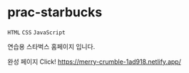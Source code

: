 # prac-starbucks

`HTML`
`CSS`
`JavaScript` 

연습용 스타벅스 홈페이지 입니다.

완성 페이지 Click!
https://merry-crumble-1ad918.netlify.app/

